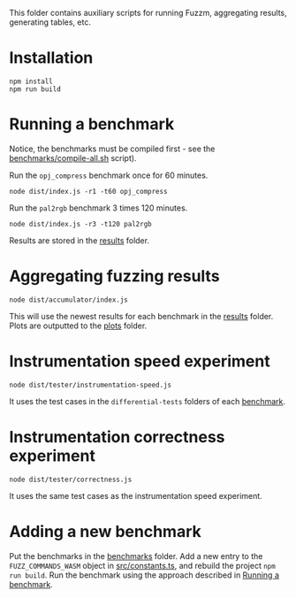 This folder contains auxiliary scripts for running Fuzzm, aggregating results, generating tables, etc.

# Installation

```
npm install
npm run build
```

# Running a benchmark
<a name="run"></a>
Notice, the benchmarks must be compiled first - see the [benchmarks/compile-all.sh](../benchmarks/compile-all.sh) script).

Run the `opj_compress` benchmark once for 60 minutes.

`node dist/index.js -r1 -t60 opj_compress`

Run the `pal2rgb` benchmark 3 times 120 minutes.

`node dist/index.js -r3 -t120 pal2rgb`

Results are stored in the [results](../results) folder.

# Aggregating fuzzing results

`node dist/accumulator/index.js`

This will use the newest results for each benchmark in the [results](../results) folder.
Plots are outputted to the [plots](plots) folder.

# Instrumentation speed experiment

`node dist/tester/instrumentation-speed.js`

It uses the test cases in the `differential-tests` folders of each [benchmark](../benchmarks).

# Instrumentation correctness experiment

`node dist/tester/correctness.js`

It uses the same test cases as the instrumentation speed experiment.

# Adding a new benchmark

Put the benchmarks in the [benchmarks](../benchmarks) folder.
Add a new entry to the `FUZZ_COMMANDS_WASM` object in [src/constants.ts](src/constants.ts), and rebuild the project `npm run build`.
Run the benchmark using the approach described in [Running a benchmark](#run).




